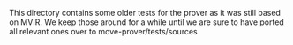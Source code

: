 This directory contains some older tests for the prover as it was still based on
MVIR. We keep those around for a while until we are sure to have ported all
relevant ones over to move-prover/tests/sources
